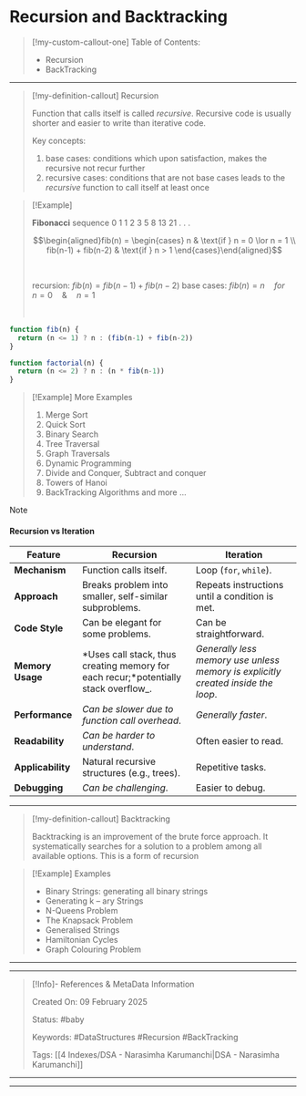 # Recursion and Backtracking

> [!my-custom-callout-one] Table of Contents:
> 
> - Recursion
> - BackTracking

---

> [!my-definition-callout] Recursion
> 
> Function that calls itself is called *recursive*.
> Recursive code is usually shorter and easier to write than iterative code.
> 
> Key concepts:
> 
> 1. base cases: conditions which upon satisfaction, makes the recursive not recur further
> 2. recursive cases: conditions that are not base cases leads to the *recursive* function to call itself at least once

> [!Example]
>
> **Fibonacci** sequence 0 1 1 2 3 5 8 13 21 . . .
> 
> $$\begin{aligned}fib(n) = \begin{cases} n & \text{if } n = 0 \lor n = 1 \\ fib(n-1) + fib(n-2) & \text{if } n > 1 \end{cases}\end{aligned}$$
> 
> <br>
> 
> recursion: $fib(n) = fib(n-1) + fib(n-2)$
> base cases: $fib(n) = n \quad for \quad n = 0 \quad \& \quad n = 1$
> 
> <br>
> 

```Typescript
function fib(n) {
  return (n <= 1) ? n : (fib(n-1) + fib(n-2))
}

function factorial(n) {
  return (n <= 2) ? n : (n * fib(n-1))
}
```

> [!Example] More Examples
> 
> 1. Merge Sort
> 2. Quick Sort
> 3. Binary Search
> 4. Tree Traversal
> 5. Graph Traversals
> 6. Dynamic Programming
> 7. Divide and Conquer, Subtract and conquer
> 8. Towers of Hanoi
> 9. BackTracking Algorithms and more ...

> [!NOTE]
> #### Recursion vs Iteration
>
> | Feature           | Recursion                                                                           | Iteration                                                                        |
> | ----------------- | ----------------------------------------------------------------------------------- | -------------------------------------------------------------------------------- |
> | **Mechanism**     | Function calls itself.                                                              | Loop (`for`, `while`).                                                           |
> | **Approach**      | Breaks problem into smaller, self-similar subproblems.                              | Repeats instructions until a condition is met.                                   |
> | **Code Style**    | Can be elegant for some problems.                                                   | Can be straightforward.                                                          |
> | **Memory Usage**  | *Uses call stack, thus creating memory for each recur;*potentially stack overflow_. | *Generally less memory use unless memory is explicitly created inside the loop*. |
> | **Performance**   | *Can be slower due to function call overhead*.                                      | *Generally faster*.                                                              |
> | **Readability**   | *Can be harder to understand*.                                                      | Often easier to read.                                                            |
> | **Applicability** | Natural recursive structures (e.g., trees).                                         | Repetitive tasks.                                                                |
> | **Debugging**     | *Can be challenging*.                                                               | Easier to debug.                                                                 |
> 

---

> [!my-definition-callout] Backtracking
> 
> Backtracking is an improvement of the brute force approach.
> It systematically searches for a solution to a problem among all available options.
> This is a form of recursion

> [!Example] Examples
> 
> - Binary Strings: generating all binary strings
> - Generating k – ary Strings
> - N-Queens Problem
> - The Knapsack Problem
> - Generalised Strings
> - Hamiltonian Cycles
> - Graph Colouring Problem

---
---

> [!Info]- References & MetaData Information
> 
> Created On: 09 February 2025
> 
> Status: #baby
> 
> Keywords: #DataStructures #Recursion #BackTracking
> 
> Tags: [[4 Indexes/DSA - Narasimha Karumanchi|DSA - Narasimha Karumanchi]]

---
---

[//]: # (These are reference links used in the body of this note and get stripped out when the markdown processor does its job. There is no need to format nicely because it shouldn't be seen. Thanks SO - http://stackoverflow.com/questions/4823468/store-comments-in-markdown-syntax)